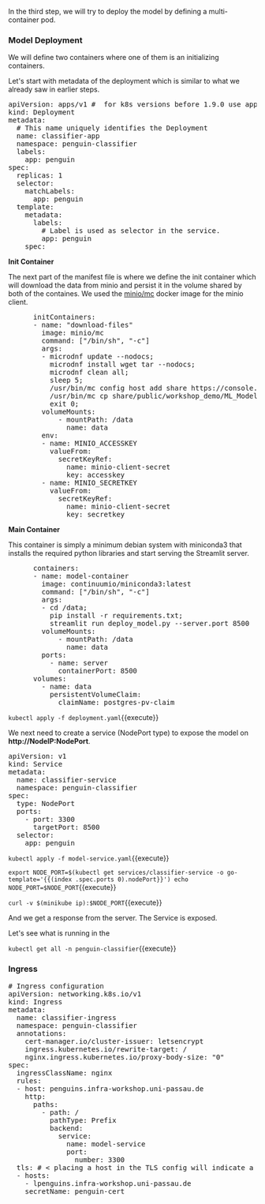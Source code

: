 In the third step, we will try to deploy the model by defining a multi-container pod.

### Model Deployment

We will define two containers where one of them is an initializing containers.

Let's start with metadata of the deployment which is similar to what we already saw in earlier steps.

<pre class="file" data-filename="deployment.yaml" data-target="replace">
apiVersion: apps/v1 #  for k8s versions before 1.9.0 use apps/v1beta2  and before 1.8.0 use extensions/v1beta1
kind: Deployment
metadata:
  # This name uniquely identifies the Deployment
  name: classifier-app
  namespace: penguin-classifier
  labels:
    app: penguin
spec:
  replicas: 1
  selector:
    matchLabels:
      app: penguin
  template:
    metadata:
      labels:
        # Label is used as selector in the service.
        app: penguin
    spec:
</pre>

**Init Container**

The next part of the manifest file is where we define the init container which will download the data from minio and persist it in the volume shared by both of the containes. We used the [minio/mc](https://hub.docker.com/r/minio/mc) docker image for the minio client.

<pre class="file" data-filename="deployment.yaml" data-target="append">
      initContainers:
      - name: "download-files"
        image: minio/mc
        command: ["/bin/sh", "-c"]
        args:
        - microdnf update --nodocs;
          microdnf install wget tar --nodocs;
          microdnf clean all;
          sleep 5;
          /usr/bin/mc config host add share https://console.share.pads.fim.uni-passau.de $MINIO_ACCESSKEY $MINIO_SECRETKEY;
          /usr/bin/mc cp share/public/workshop_demo/ML_Model/classifier /data/;
          exit 0;
        volumeMounts:
            - mountPath: /data
              name: data
        env:
        - name: MINIO_ACCESSKEY
          valueFrom:
            secretKeyRef:
              name: minio-client-secret
              key: accesskey
        - name: MINIO_SECRETKEY
          valueFrom:
            secretKeyRef:
              name: minio-client-secret
              key: secretkey
</pre>

**Main Container**

This container is simply a minimum debian system with miniconda3 that installs the required python libraries and start serving the Streamlit server.

<pre class="file" data-filename="deployment.yaml" data-target="append">
      containers:
      - name: model-container
        image: continuumio/miniconda3:latest
        command: ["/bin/sh", "-c"]
        args: 
        - cd /data;
          pip install -r requirements.txt;
          streamlit run deploy_model.py --server.port 8500 
        volumeMounts:
            - mountPath: /data
              name: data
        ports:
          - name: server
            containerPort: 8500
      volumes:
        - name: data
          persistentVolumeClaim:
            claimName: postgres-pv-claim
</pre>

`kubectl apply -f deployment.yaml`{{execute}}

We next need to create a service (NodePort type) to expose the model on **http://NodeIP:NodePort**.

<pre class="file" data-filename="model-service.yaml" data-target="replace">
apiVersion: v1
kind: Service
metadata:
  name: classifier-service
  namespace: penguin-classifier
spec:
  type: NodePort
  ports:
    - port: 3300
      targetPort: 8500
  selector:
    app: penguin
</pre>


`kubectl apply -f model-service.yaml`{{execute}}

`export NODE_PORT=$(kubectl get services/classifier-service -o go-template='{{(index .spec.ports 0).nodePort}}')
echo NODE_PORT=$NODE_PORT`{{execute}}

`curl -v $(minikube ip):$NODE_PORT`{{execute}}

And we get a response from the server. The Service is exposed.

Let's see what is running in the 

`kubectl get all -n penguin-classifier`{{execute}}

### Ingress

<pre class="file" data-filename="ingress.yaml" data-target="replace">
# Ingress configuration
apiVersion: networking.k8s.io/v1
kind: Ingress
metadata:
  name: classifier-ingress
  namespace: penguin-classifier
  annotations:
    cert-manager.io/cluster-issuer: letsencrypt
    ingress.kubernetes.io/rewrite-target: /
    nginx.ingress.kubernetes.io/proxy-body-size: "0"
spec:
  ingressClassName: nginx
  rules:
  - host: penguins.infra-workshop.uni-passau.de
    http:
      paths:
        - path: /
          pathType: Prefix
          backend:
            service:
              name: model-service
              port:
                number: 3300
  tls: # < placing a host in the TLS config will indicate a certificate should be created
  - hosts:
    - lpenguins.infra-workshop.uni-passau.de
    secretName: penguin-cert
</pre>